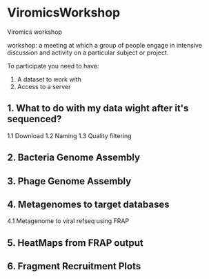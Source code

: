 # ViromicsWorkshop
Viromics workshop

workshop: a meeting at which a group of people engage in intensive discussion and activity on a particular subject or project.

To participate you need to have:

1) A dataset to work with 
2) Access to a server

## 1. What to do with my data wight after it's sequenced?

1.1 Download
1.2 Naming
1.3 Quality filtering

## 2. Bacteria Genome Assembly

## 3. Phage Genome Assembly 

## 4. Metagenomes to target databases

4.1 Metagenome to viral refseq using FRAP 

## 5. HeatMaps from FRAP output

## 6. Fragment Recruitment Plots 
